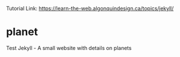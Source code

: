 Tutorial Link: https://learn-the-web.algonquindesign.ca/topics/jekyll/

# planet
Test Jekyll - A small website with details on planets
